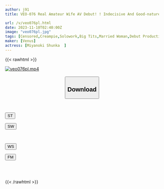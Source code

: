 ```yaml
---
author: j91
title: VEO-076 Real Amateur Wife AV Debut! ! Indecisive And Good-natured...Dispatch Office Lady's Wife Is A Natural Little Devil With G Cup Shunka Miyanoki

url: /v/veo076pl.html
date: 2023-11-10T02:40:00Z
image: "veo076pl.jpg"
tags: [Censored,Creampie,Solowork,Big Tits,Married Woman,Debut Production,Mature Woman	 ]
maker: [Venus]
actress: [Miyanoki Shunka  ]
---
```



{{< rawhtml >}}

<div class="video" data-videoid="VWBbY7BKyRHYmB">
    <a href="javascript:;">
        <img src="https://my.j91.asia/v/veo076pl.jpg" width="WIDTH" height="HEIGHT" alt="veo076pl.mp4" loading="lazy">
    </a>
</div>

<script type="text/javascript" src="https://j91.asia/asset/on-demand-st.js"></script>

<br>
  <link rel="stylesheet" href="https://j91.asia/asset/bs5.css">
  
  <center>
  <button class="btn btn-primary" type="button" data-bs-toggle="collapse" data-bs-target=".multi-collapse" aria-expanded="false" aria-controls="multiCollapseExample1 multiCollapseExample2"><h2>Download</h2></button></center>
</p>
<div class="row">
  <div class="col">
    <div class="collapse multi-collapse" id="multiCollapseExample1">
      <div class="card card-body">
	      	      <br>
<div class="buttons">  
<p><a href="https://streamtape.to/v/VWBbY7BKyRHYmB" target="_blank"><button class="btn-hover color-3"><i class="fa fa-download"></i> ST</button></a></p>
<p><a href="https://sfastwish.com/hk32qx1f17og" target="_blank"><button class="btn-hover color-2"><i class="fa fa-download"></i> SW</button></a></p></div>
    </div>
  </div>
</div>
  <div class="col">
    <div class="collapse multi-collapse" id="multiCollapseExample2">
      <div class="card card-body">
	      <br>
<div class="buttons">
<p><a href="javascript:;" target="_blank"><button class="btn-hover color-9"><i class="fa fa-download"></i> WS</button></a></p>
<p><a href="javascript:;" target="_blank"><button class="btn-hover color-8"><i class="fa fa-download"></i> FM</button></a></p></div>
<br><br>
      </div>
    </div>
  </div>
</div>

{{< /rawhtml >}}
